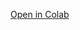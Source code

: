[Open in Colab](https://colab.research.google.com/github/pm439357mim/Lab01_PCA/blob/main/Lab01_PCA.ipynb)
